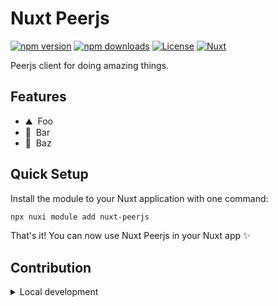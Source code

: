 # Nuxt Peerjs

[![npm version][npm-version-src]][npm-version-href]
[![npm downloads][npm-downloads-src]][npm-downloads-href]
[![License][license-src]][license-href]
[![Nuxt][nuxt-src]][nuxt-href]

Peerjs client for doing amazing things.

## Features

<!-- Highlight some of the features your module provide here -->

- ⛰ &nbsp;Foo
- 🚠 &nbsp;Bar
- 🌲 &nbsp;Baz

## Quick Setup

Install the module to your Nuxt application with one command:

```bash
npx nuxi module add nuxt-peerjs
```

That's it! You can now use Nuxt Peerjs in your Nuxt app ✨

## Contribution

<details>
  <summary>Local development</summary>
  
  ```bash
  # Install dependencies
  npm install
  
  # Generate type stubs
  npm run dev:prepare
  
  # Develop with the playground
  npm run dev
  
  # Build the playground
  npm run dev:build
  
  # Run ESLint
  npm run lint
  
  # Run Vitest
  npm run test
  npm run test:watch
  
  # Release new version
  npm run release
  ```

</details>

<!-- Badges -->

[npm-version-src]: https://img.shields.io/npm/v/nuxt-peerjs/latest.svg?style=flat&colorA=020420&colorB=00DC82
[npm-version-href]: https://npmjs.com/package/nuxt-peerjs
[npm-downloads-src]: https://img.shields.io/npm/dm/nuxt-peerjs.svg?style=flat&colorA=020420&colorB=00DC82
[npm-downloads-href]: https://npmjs.com/package/nuxt-peerjs
[license-src]: https://img.shields.io/npm/l/nuxt-peerjs.svg?style=flat&colorA=020420&colorB=00DC82
[license-href]: https://npmjs.com/package/nuxt-peerjs
[nuxt-src]: https://img.shields.io/badge/Nuxt-020420?logo=nuxt.js
[nuxt-href]: https://nuxt.com
